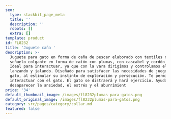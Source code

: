 ```yaml
---
seo:
  type: stackbit_page_meta
  title: ''
  description: ''
  robots: []
  extra: []
template: product
id: FL8232
title: 'Juguete caña '
description: >-
  Juguete para gato en forma de caña de pescar elaborado con textiles naturales,
  señuelo colgante en forma de ratón con plumas, con cascabel y cordón elástico.
  Ideal para interactuar, ya que con la vara dirigimos y controlamos el juego,
  lanzando y jalando. Diseñado para satisfacer las necesidades de juego del
  gato, al estimular su instinto de exploración y persecución. Te permite
  interactuar con el gato. El gato se distraerá y hará ejercicio. Ayuda a
  desaparecer la ansiedad, el estrés y el aburrimient
price: '34'
default_thumbnail_image: /images/fl8232plumas-para-gatos.png
default_original_image: /images/fl8232plumas-para-gatos.png
category: src/pages/category/collar.md
featured: false
---
```


